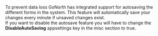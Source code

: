 To prevent data loss GoNorth has integrated support for autosaving the different forms in the system. This feature will automatically save your changes every minute if unsaved changes exist.  
If you want to disable the autosave feature you will have to change the **DisableAutoSaving** appsettings key in the misc section to true.